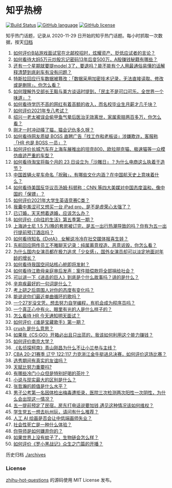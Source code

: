 # 知乎热榜
[![Build Status](https://github.com/ToWeLong/zhihu-hot-questions/workflows/CI/badge.svg)](https://github.com/ToWeLong/zhihu-hot-questions/actions)
[![GitHub language](https://img.shields.io/badge/language-golang-orange.svg)](https://golang.org/)
[![GitHub license](https://img.shields.io/github/license/ToWeLong/zhihu-hot-questions)](https://github.com/ToWeLong/zhihu-hot-questions/blob/main/LICENSE)

知乎热门话题，记录从 2020-11-29 日开始的知乎热门话题。每小时抓取一次数据，按天[归档](./archives)

<!-- BEGIN -->

1. [如何评价B站游戏面试官在北邮校招时，炫耀资产、贬低应试者的言论？](https://www.zhihu.com/question/456232727)
1. [如何看待大妈5万元炒股忘记密码13年后变500万，A股赚钱秘籍有哪些？](https://www.zhihu.com/question/456204254)
1. [还有一个星期就要提model 3了，要退吗？能不能有个人用最通俗易懂的话解释清楚到底刹车有没有问题？](https://www.zhihu.com/question/455848161)
1. [特斯拉回应行车数据被篡改：「数据采用加密技术记录，无法直接读取、修改或是删除」，你怎么看？](https://www.zhihu.com/question/456167786)
1. [如何理解外交部长王毅与美方谈话时提到，「民主不是可口可乐，全世界一个味道」？](https://www.zhihu.com/question/456249362)
1. [如何看待学历不高的网红有着高额的收入，而名校毕业生月薪才几千块？](https://www.zhihu.com/question/456187768)
1. [如何评价2021年专八考试？](https://www.zhihu.com/question/456265665)
1. [绍兴一老太被误会偷甲鱼气晕后医治无效离世，家属索赔两百多万，你怎么看？](https://www.zhihu.com/question/455959580)
1. [刚才一时冲动揍了猫，猫会记仇多久呀？](https://www.zhihu.com/question/437367035)
1. [如何看待网友质疑 BOSS 直聘广告「找工作和老板谈」涉嫌欺诈，客服称「HR 也是 BOSS 一员」？](https://www.zhihu.com/question/456125660)
1. [如何评价长城汽车在上海车展推出的坦克800、欧拉朋克猫、极速猫等一众模仿痕迹严重的车型？](https://www.zhihu.com/question/456039131)
1. [如何看待淘宝将每个月的 23 日设立为「沙雕日」？为什么电商这么执着于造节？](https://www.zhihu.com/question/456121329)
1. [中国首辆火星车命名「祝融」，有哪些文化内涵？在中国航天史上意味着什么？](https://www.zhihu.com/question/456258477)
1. [如何看待美国反华议员汤姆·科顿称：CNN 等四大美媒对中国态度温和，像中国的「保镖」？](https://www.zhihu.com/question/456256296)
1. [如何评价2021年大学生英语竞赛C类？](https://www.zhihu.com/question/456265233)
1. [我囊中羞涩可又想买一台 iPad pro，是不是虚荣心太强了？](https://www.zhihu.com/question/447306269)
1. [已订婚，天天想着退婚，应该怎么办？](https://www.zhihu.com/question/454942755)
1. [如何评价《向往的生活》第五季第一期？](https://www.zhihu.com/question/456150903)
1. [上海迪士尼 1.5 万/晚的套房被订完，是五一出行热潮导致的吗？你有为五一出行提前预订酒店吗？](https://www.zhihu.com/question/456092642)
1. [如何看待知名《DotA》 女解说冷冷在社交媒体报喜生娃？](https://www.zhihu.com/question/456113838)
1. [东航回应网传员工不雅聊天记录：纯属蓄意捏造、恶意诋毁，你怎么看？](https://www.zhihu.com/question/456005243)
1. [为什么国内女演员都在极力追求「少女感」，国外女演员却可以淡定地面对年龄的增长？](https://www.zhihu.com/question/325351861)
1. [如何看待我国空间站核心舱即将发射？](https://www.zhihu.com/question/455919474)
1. [如何看待江歌母亲庭审后发声：案件赔偿款将全部捐给社会？](https://www.zhihu.com/question/456188979)
1. [可以讲一下《进击的巨人》到底是个什么故事吗？讲的是什么？](https://www.zhihu.com/question/59889547)
1. [辛弃疾最好的一句词是什么？](https://www.zhihu.com/question/47242721)
1. [考上研之后周围人对你的态度有变化吗？](https://www.zhihu.com/question/60111937)
1. [能说说你们最近单曲循环的歌吗？](https://www.zhihu.com/question/455677570)
1. [一个27岁没文凭，想去努力自学编程，有机会成为程序员吗？](https://www.zhihu.com/question/277383605)
1. [一个真正心中有火、眼里有光的人是什么样子的？](https://www.zhihu.com/question/424454066)
1. [怎么看待 HR 今天通知明天面试？](https://www.zhihu.com/question/454695947)
1. [如何评价《谁是宝藏歌手》第一期？](https://www.zhihu.com/question/456184009)
1. [crush 是什么意思？](https://www.zhihu.com/question/40195631)
1. [如果我《CS:GO》开箱必出且只出蓝的，我该如何利用这个能力赚钱？](https://www.zhihu.com/question/455486625)
1. [如何评价南京大学？](https://www.zhihu.com/question/28058088)
1. [《名侦探柯南》青山刚昌为什么不让小兰参与主线？](https://www.zhihu.com/question/432532554)
1. [CBA 20-21赛季 辽宁 122:117 力克浙江金牛挺进总决赛，如何评价这场比赛？](https://www.zhihu.com/question/456179430)
1. [选秀期间有真实的友谊吗？](https://www.zhihu.com/question/453876014)
1. [天赋比努力重要吗?](https://www.zhihu.com/question/452952304)
1. [有哪些冷门小众但是特别好喝的茶叶？](https://www.zhihu.com/question/279609869)
1. [小说与现实最大的区别是什么？](https://www.zhihu.com/question/310797559)
1. [张哲瀚的颜值是什么水平？](https://www.zhihu.com/question/454676355)
1. [男子公考第一名因体检出梅毒遭拒录，医院三次检测两次阳性一次阴性，为什么会出现这一情况？](https://www.zhihu.com/question/456145202)
1. [五一提前预定了民宿，房东打电话说要加钱,遇见这种情况该如何维权？](https://www.zhihu.com/question/453844788)
1. [学生党五一想去杭州玩，请问有什么推荐？](https://www.zhihu.com/question/454167248)
1. [人工 AI 绘画是否会让中低端画师失业？](https://www.zhihu.com/question/442610947)
1. [社会性死亡是一种什么体验？](https://www.zhihu.com/question/310614571)
1. [你导师是如何嫌弃你的？](https://www.zhihu.com/question/37098794)
1. [如果世界上没有蚊子了，生物链会怎么样？](https://www.zhihu.com/question/455684030)
1. [如何评价《罗小黑战记》众生之门篇的开播？](https://www.zhihu.com/question/456205165)

<!-- END -->

历史归档 [./archives](./archives)


### License
[zhihu-hot-questions](https://github.com/towelong/zhihu-hot-questions) 的源码使用 MIT License 发布。